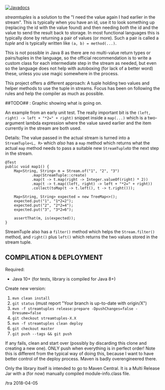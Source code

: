 [![Javadocs](http://javadoc.io/badge/dk.kb.stream/streamtuples.svg)](http://javadoc.io/doc/dk.kb.stream/streamtuples)


_streamtuples_ is a solution to the "I need the value again I had
earlier in the stream".  This is typically when you have an id, use it
to look something up (replacing the id with the value found) and then
needing _both_ the id and the value to send the result back to
storage.  In most functional languages this is typically done by
returning a pair of values (or more).  Such a pair is called a _tuple_
and is typically written like `(a, b) = method(...)`.

This is not possible in Java 8 as there are no multi-value return
types or pairs/tuples in the language, so the official recommendation
is to write a custom class for each intermediate step in the stream as
needed, but even so the language does not help with autoboxing (for
lack of a better word) these, unless you use magic somewhere in the
process.

This project offers a different approach: A tuple holding two values
and helper methods to use the tuple in streams.  Focus has been on
following the rules and help the compiler as much as possible.

##TODO## :  Graphic showing  what is going on.

An example from an early unit test.  The really important bit is the
`(left, right) -> left + "*2=" + right)` snippet inside a `map(...)`
which is a two-argument lambda expression where the value saved
earlier and the item currently in the stream are both used.

Details: The value passed in the actual stream is turned into a
`StreamTuple<L, R>` which _also_ has a `map` method which returns what
the actual `map` method needs to pass a suitable new `StreamTuple`to
the next step in the stream.



    @Test
    public void map1() {
        Map<String, String> m = Stream.of("1", "2", "3")
                .map(StreamTuple::create)
                .map(t -> t.map(right -> Integer.valueOf(right) * 2))
                .map(t -> t.map((left, right) -> left + "*2=" + right))
                .collect(toMap(t -> t.left(), t -> t.right()));

        Map<String, String> expected = new TreeMap<>();
        expected.put("1", "1*2=2");
        expected.put("2", "2*2=4");
        expected.put("3", "3*2=6");

        assertThat(m, is(expected));
    }

StreamTuple also has a `filter()` method which helps the
`Stream.filter()` method, and `right()` plus `left()` which returns
the two values stored in the stream tuple.


COMPILATION & DEPLOYMENT
---

Required:
* Java 10+ (for tests, library is compiled for Java 8+)

Create new version:
1. `mvn clean install`
1. `git status` (must report "Your branch is up-to-date with origin/X")
1. `mvn -f streamtuples release:prepare -DpushChanges=false -Dresume=false`
1. `git checkout streamtuples-X.X`
1. `mvn -f streamtuples clean deploy`
1. `git checkout master`
1. `git push --tags && git push`

If any fails, clean and start over (possibly by discarding this clone
and creating a new one).  ONLY push when everything is in perfect
order!  Note this is different from the typical way of doing this,
because I want to have better control of the deploy process.  Maven is
badly overengineered there.

Only the library itself is intended to go to Maven Central.  It 
is a Multi Release Jar with a (for now) manually compiled module-info.class 
file.

/tra 2018-04-05
